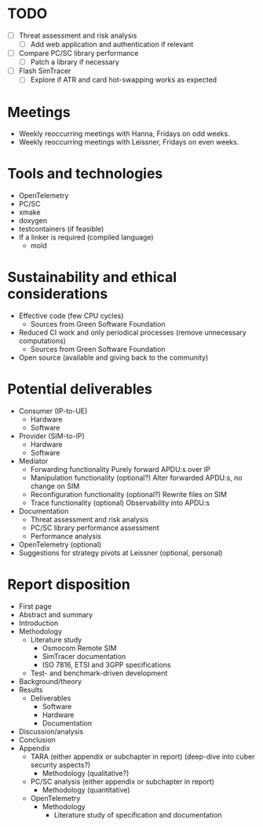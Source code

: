# TODO
- [ ] Threat assessment and risk analysis
  - [ ] Add web application and authentication if relevant
- [ ] Compare PC/SC library performance
  - [ ] Patch a library if necessary
- [ ] Flash SimTracer
  - [ ] Explore if ATR and card hot-swapping works as expected

# Meetings
- Weekly reoccurring meetings with Hanna, Fridays on odd weeks.
- Weekly reoccurring meetings with Leissner, Fridays on even weeks.

# Tools and technologies
- OpenTelemetry
- PC/SC
- xmake
- doxygen
- testcontainers (if feasible)
- If a linker is required (compiled language)
  - mold

# Sustainability and ethical considerations
- Effective code (few CPU cycles)
  - Sources from Green Software Foundation
- Reduced CI work and only periodical processes (remove unnecessary computations)
  - Sources from Green Software Foundation
- Open source (available and giving back to the community)

# Potential deliverables
- Consumer (IP-to-UE)
  - Hardware
  - Software
- Provider (SIM-to-IP)
  - Hardware
  - Software
- Mediator
  - Forwarding functionality
    Purely forward APDU:s over IP
  - Manipulation functionality (optional?)
    Alter forwarded APDU:s, no change on SIM
  - Reconfiguration functionality (optional?)
    Rewrite files on SIM
  - Trace functionality (optional)
    Observability into APDU:s
- Documentation
  - Threat assessment and risk analysis
  - PC/SC library performance assessment
  - Performance analysis
- OpenTelemetry (optional)
- Suggestions for strategy pivots at Leissner (optional, personal)

# Report disposition
- First page
- Abstract and summary
- Introduction
- Methodology
  - Literature study
    - Osmocom Remote SIM
    - SimTracer documentation
    - ISO 7816, ETSI and 3GPP specifications
  - Test- and benchmark-driven development
- Background/theory
- Results
  - Deliverables
    - Software
    - Hardware
    - Documentation
- Discussion/analysis
- Conclusion
- Appendix
  - TARA (either appendix or subchapter in report) (deep-dive into cuber security aspects?)
    - Methodology (qualitative?)
  - PC/SC analysis (either appendix or subchapter in report)
    - Methodology (quantitative)
  - OpenTelemetry
    - Methodology
      - Literature study of specification and documentation
